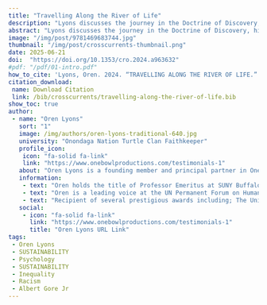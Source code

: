 ```yaml
---
title: "Travelling Along the River of Life"
description: "Lyons discusses the journey in the Doctrine of Discovery, highlighting his experience presenting at the United Nations in 2001. He focuses on the history of the Haudenosaunee Confederacy, emphasizing the importance of peace and the responsibility to consider future generations."
abstract: "Lyons discusses the journey in the Doctrine of Discovery, highlighting his experience presenting at the United Nations in 2001. He focuses on the history of the Haudenosaunee Confederacy, emphasizing the importance of peace and the responsibility to consider future generations. He also reflects on the impact of inequity, racism, and the need for change."
image: "/img/post/9781469683744.jpg"
thumbnail: "/img/post/crosscurrents-thumbnail.png"
date: 2025-06-21
doi:  "https://doi.org/10.1353/cro.2024.a963632"
#pdf: "/pdf/01-intro.pdf"
how_to_cite: 'Lyons, Oren. 2024. “TRAVELLING ALONG THE RIVER OF LIFE.” Cross Currents 74 (4): 418–23.'
citation_download: 
 name: Download Citation
 link: /bib/crosscurrents/travelling-along-the-river-of-life.bib
show_toc: true
author: 
 - name: "Oren Lyons"
   sort: "1"
   image: /img/authors/oren-lyons-traditional-640.jpg
   university: "Onondaga Nation Turtle Clan Faithkeeper"
   profile_icon: 
    icon: "fa-solid fa-link"
    link: "https://www.onebowlproductions.com/testimonials-1"
   about: "Oren Lyons is a founding member and principal partner in One Bowl Productions. He is a Faithkeeper of the Turtle Clan and serves as a member Chief of the Onondaga Council of Chiefs and the Grand Council of the Haudenosaunee Confederacy, the Haudenosaunee Peoples."
   information:
    - text: "Oren holds the title of Professor Emeritus at SUNY Buffalo, has a Doctor of Law Degree from his Alma Mater, Syracuse University and Lyons Hall at SU is named in his honor. Chief Lyons is an All-American Lacrosse Hall of Famer and Honorary Chairman of the Haudenosaunee Nationals Lacrosse Team. He is an accomplished artist, environmentalist, and author."
    - text: "Oren is a leading voice at the UN Permanent Forum on Human Rights for Indigenous Peoples, serves on the Executive Committee of Spiritual and Parliamentary Leaders for Human Survival, acts as Chairman of the Board for both the Harvard Project on American Indian Economic Development and Plantagon, a world leader in Green House Innovation."
    - text: "Recipient of several prestigious awards including; The United Nations NGO World Peace Prize, the Ellis Island Congressional Medal of Honor, The Rosa Parks and George Arent Award for environmental and social activism and recently receiving Sweden’s prestigious Friends of the Children Award with his colleague the late Nelson Mandela. Recipient of Green Cross International Environmental Icon Award 2019."
   social:
    - icon: "fa-solid fa-link"
      link: "https://www.onebowlproductions.com/testimonials-1"
      title: "Oren Lyons URL Link"
tags: 
 - Oren Lyons
 - SUSTAINABILITY
 - Psychology
 - SUSTAINABILITY
 - Inequality
 - Racism
 - Albert Gore Jr
---
```

